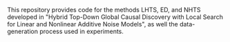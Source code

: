 This repository provides code for the methods LHTS, ED, and NHTS developed in "Hybrid Top-Down Global Causal Discovery
with Local Search for Linear and Nonlinear Additive Noise Models", as well the data-generation process used in experiments.
